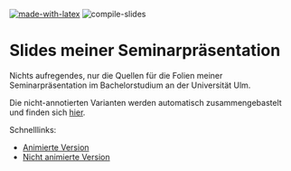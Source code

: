 [![made-with-latex](https://img.shields.io/badge/Made%20with-LaTeX-1f425f.svg)](https://www.latex-project.org/) ![compile-slides](https://github.com/EagleoutIce/slides-rtds-trusting-trust/workflows/compile-slides/badge.svg)

# Slides meiner Seminarpräsentation

Nichts aufregendes, nur die Quellen für die Folien meiner Seminarpräsentation im Bachelorstudium an der Universität Ulm.

Die nicht-annotierten Varianten werden automatisch zusammengebastelt und finden sich [hier](https://github.com/EagleoutIce/slides-rtds-trusting-trust/tree/gh-pages).

Schnelllinks:

* [Animierte Version](https://media.githubusercontent.com/media/EagleoutIce/slides-rtds-trusting-trust/gh-pages/noannot-atvs-presentation.pdf)
* [Nicht animierte Version](https://media.githubusercontent.com/media/EagleoutIce/slides-rtds-trusting-trust/gh-pages/noanim-noannot-atvs-presentation.pdf)